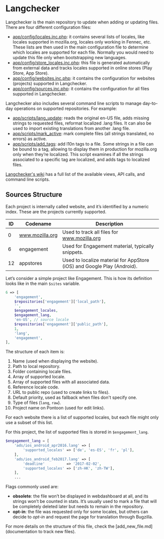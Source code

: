 # Langchecker

Langchecker is the main repository to update when adding or updating files. There are four different configuration files:
* [app/config/locales.inc.php](https://github.com/mozilla-l10n/langchecker/blob/master/app/config/locales.inc.php): it contains several lists of locales, like locales supported in mozilla.org, locales only working in Fennec, etc. These lists are then used in the main configuration file to determine which locales are supported for each file. Normally you would need to update this file only when bootstrapping new languages.
* [app/config/store_locales.inc.php](https://github.com/mozilla-l10n/langchecker/blob/master/app/config/store_locales.inc.php): this file is generated automatically from external data and tracks locales supported in online stores (Play Store, App Store).
* [app/config/websites.inc.php](https://github.com/mozilla-l10n/langchecker/blob/master/app/config/websites.inc.php): it contains the configuration for websites (projects) supported in Langchecker.
* [app/config/sources.inc.php](https://github.com/mozilla-l10n/langchecker/blob/master/app/config/sources.inc.php): it contains the configuration for all files supported in Langchecker.

Langchecker also includes several command line scripts to manage day-to-day operations on supported repositories. For example:
* [app/scripts/lang_update](https://github.com/mozilla-l10n/langchecker/blob/master/app/scripts/lang_update): reads the original en-US file, adds missing strings to requested files, reformat localized .lang files. It can also be used to import existing translations from another .lang file.
* [app/scripts/mark_active](https://github.com/mozilla-l10n/langchecker/blob/master/app/scripts/mark_active): mark complete files (all strings translated, no errors) as active.
* [app/scripts/add_tags](https://github.com/mozilla-l10n/langchecker/blob/master/app/scripts/add_tags): add l10n tags to a file. Some strings in a file can be bound to a tag, allowing to display them in production for mozilla.org only when they’re localized. This script examines if all the strings associated to a specific tag are localized, and adds tags to localized files.

[Langchecker's wiki](https://github.com/mozilla-l10n/langchecker/wiki) has a full list of the available views, API calls, and command line scripts.

## Sources Structure

Each project is internally called website, and it’s identified by a numeric index. These are the projects currently supported.

| ID | Codename | Description |
| --- | --- | --- |
| 0 | www.mozilla.org | Used to track all files for www.mozilla.org |
| 6 | engagement | Used for Engagement material, typically snippets. |
| 12 | appstores | Used to localize material for AppStore (iOS) and Google Play (Android). |

Let’s consider a simple project like Engagement. This is how its definition looks like in the main `$sites` variable.

```PHP
6 => [
    'engagement',
    $repositories['engagement']['local_path'],
    '',
    $engagement_locales,
    $engagement_lang,
    'en-US', // source locale
    $repositories['engagement']['public_path'],
    1,
    'lang',
    'engagement',
],
```

The structure of each item is:

1. Name (used when displaying the website).
2. Path to local repository.
3. Folder containing locale files.
4. Array of supported locale.
5. Array of supported files with all associated data.
6. Reference locale code.
7. URL to public repo (used to create links to files).
8. Default priority, used as fallback when files don't specify one.
9. Type of files (`lang`, `raw`).
10. Project name on Pontoon (used for edit links).

For each website there is a list of supported locales, but each file might only use a subset of this list.

For this project, the list of supported files is stored in `$engagement_lang`.

```PHP
$engagement_lang = [
    'ads/ios_android_apr2016.lang' => [
        'supported_locales' => ['de', 'es-ES', 'fr', 'pl'],
    ],
    'ads/ios_android_feb2017.lang' => [
        'deadline'          => '2017-02-02',
        'supported_locales' => ['zh-HK', 'zh-TW'],
    ],
    ...
```

Flags commonly used are:
* **obsolete**: the file won’t be displayed in webdashboard at all, and its strings won’t be counted in stats. It’s usually used to mark a file that will be completely deleted later but needs to remain in the repository.
* **opt-in**: the file was requested only for some locales, but others can decide to *opt-in* and request the page for translation through Bugzilla.

For more details on the structure of this file, check the [add_new_file.md](documentation to track new files).

